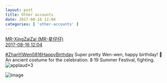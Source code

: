```yaml
---
layout: post
title: Other accounts
date: 2017-08-16 12:04
categories: [ 'other-accounts' ]
---
```


<div class="weibo-post-name">
  <a href="http://weibo.com/u/6087405016">MR-XingZaiZai (MR-星仔仔)</a>
</div>
<div class="weibo-info">
  <a href="http://weibo.com/6087405016/FhludbyVu">2017-08-16 12:04</a>
</div>

[#ZhanYiWen0816HappyBirthday](http://weibo.com/p/100808e90c27e29fd56a164beec8fd0714ca44) Super pretty Wen-wen, happy birthday! :birthday: An ancient costume for the celebration. 8·19 Summer Festival, fighting. ![applaud](http://img.t.sinajs.cn/t4/appstyle/expression/ext/normal/36/gza_org.gif)×3

<!-- more -->

![Image](http://wx2.sinaimg.cn/mw690/006DY87Sgy1filf8m10o5j314d1l3ajj.jpg)
